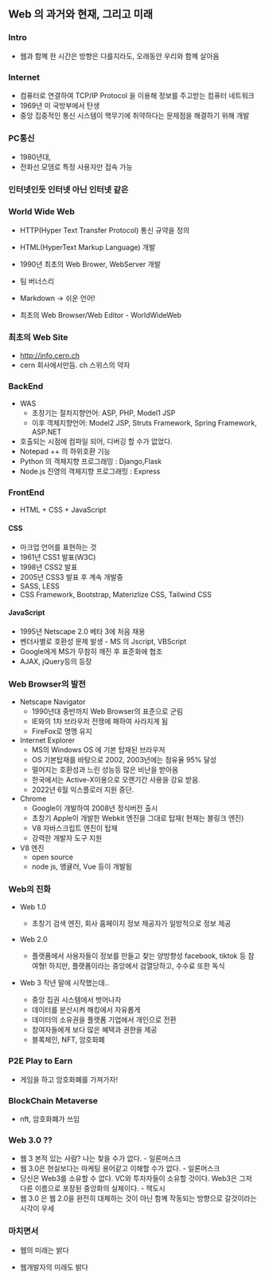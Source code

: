 ## Web 의 과거와 현재, 그리고 미래

### Intro

+ 웹과 함꼐 한 시간은 방향은 다를지라도, 오래동안 우리와 함꼐 살아옴


### Internet

+ 컴퓨터로 연결하여 TCP/IP Protocol 을 이용해 정보를 주고받는 컴퓨터 네트워크
+ 1969년 미 국방부에서 탄생
+ 중앙 집중적인 통신 시스템이 핵무기에 취약하다는 문제점을 해결하기 위해 개발

### PC통신

+ 1980년대,
+ 전화선 모뎀로 특정 사용자만 접속 가능

### 인터넷인듯 인터넷 아닌 인터넷 같은


### World Wide Web

+ HTTP(Hyper Text Transfer Protocol) 통신 규약을 정의
+ HTML(HyperText Markup Language) 개발
+ 1990년 최초의 Web Brower, WebServer 개발 
+ 팀 버너스리

+ Markdown -> 쉬운 언어!

+ 최초의 Web Browser/Web Editor - WorldWideWeb


### 최초의 Web Site

+ http://info.cern.ch 
+ cern 회사에서만듬. ch 스위스의 약자

### BackEnd

+ WAS
  + 초창기는 절차지향언어: ASP, PHP, Model1 JSP
  + 이후 객체지향언어: Model2 JSP, Struts Framework, Spring Framework, ASP.NET
+ 호출되는 시점에 컴파일 되어, 디버깅 할 수가 없었다.
+ Notepad ++ 의 하위호환 기능
+ Python 의 객체지향 프로그래밍 :  Django,Flask 
+ Node.js 진영의 객체지향 프로그래밍 : Express


### FrontEnd

+ HTML + CSS + JavaScript

#### CSS

+ 마크업 언어를 표현하는 것
+ 1961년 CSS1 발표(W3C)
+ 1998년 CSS2 발표
+ 2005년 CSS3 발표 후 계속 개발중
+ SASS, LESS
+ CSS Framework, Bootstrap, Materizlize CSS, Tailwind CSS

#### JavaScript

+ 1995년 Netscape 2.0 베타 3에 처음 채용
+ 벤더사별로 호환성 문제 발생 - MS 의 Jscript, VBScript
+ Google에게 MS가 무참히 깨진 후 표준화에 협조
+ AJAX, jQuery등의 등장

### Web Browser의 발전

+ Netscape Navigator
  + 1990년대 중반까지 Web Browser의 표준으로 군림
  + IE와의 1차 브라우저 전쟁에 패하여 사라지게 됨
  + FireFox로 명맹 유지
+ Internet Explorer
  + MS의 Windows OS 에 기본 탑재된 브라우저
  + OS 기본탑재를 바탕으로 2002, 2003년에는 점유율 95% 달성
  + 떨어지는 호환성과 느린 성능등 많은 비난을 받아옴
  + 한국에서는 Active-X이용으로 오랜기간 사용을 강요 받음.
  + 2022년 6월 익스플로러 지원 중단.
+ Chrome
  + Google이 개발하여 2008년 정식버전 출시
  + 초창기 Apple이 개발한 Webkit 엔진을 그대로 탑재( 현재는 블링크 엔진)
  + V8 자바스크립트 엔진이 탑재
  + 강력한 개발자 도구 지원
+ V8 엔진
  + open source
  + node js, 앵귤러, Vue 등이 개발됨




### Web의 진화

+ Web 1.0
  + 초창기 검색 엔진, 회사 홈페이지
    정보 제공자가 일방적으로 정보 제공

+ Web 2.0
  + 플랫폼에서 사용자들이 정보를 만들고 찾는 양방향성
    facebook, tiktok 등 참여형!
    하지만, 플랫폼이라는 중앙에서 검열당하고, 수수료 또한 독식

+ Web 3 작년 말에 시작했는데.. 	
  + 중앙 집권 시스템에서 벗어나자
  + 데이터를 분산시켜 해킹에서 자유롭게
  + 데이터의 소유권을 플랫폼 기업에서 개인으로 전환
  + 참여자들에게 보다 많은 혜택과 권한을 제공
  + 블록체인, NFT, 암호화폐


### P2E Play to Earn
- 게임을 하고 암호화폐를 가져가자!

### BlockChain Metaverse

- nft, 암호화폐가 쓰임


### Web 3.0 ??

+ 웹 3 본적 있는 사람? 나는 찾을 수가 없다. - 일론머스크
+ 웹 3.0은 현실보다는 마케팅 용어같고 이해할 수가 없다. - 일론머스크
+ 당신은 Web3를 소유할 수 없다. VC와 투자자들이 소유할 것이다. 
  Web3은 그저 다른 이름으로 포장된 중앙화의 실체이다. - 잭도시
+ 웹 3.0 은 웹 2.0을 완전히 대체하는 것이 아닌 함꼐 작동되는 방향으로 갈것이라는 시각이 우세


### 마치면서

+ 웹의 미래는 밝다

+ 웹개발자의 미래도 밝다

  ​                                